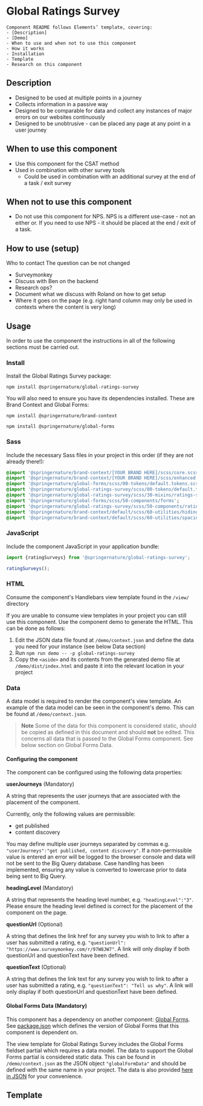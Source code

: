 # Global Ratings Survey

```text
Component README follows Elements’ template, covering:
- [Description]
- [Demo]
- When to use and when not to use this component
- How it works
- Installation
- Template
- Research on this component
```

## Description
- Designed to be used at multiple points in a journey
- Collects information in a passive way
- Designed to be comparable for data and collect any instances of major errors on our websites continuously
- Designed to be unobtrusive - can be placed any page at any point in a user journey
## When to use this component
- Use this component for the CSAT method
- Used in combination with other survey tools
  - Could be used in combination with an additional survey at the end of a task / exit survey
## When not to use this component
- Do not use this component for NPS. NPS  is a different use-case - not an either or. If you need to use NPS - it should be placed at the end / exit of a task.
## How to use (setup)
Who to contact
The question can be not changed
- Surveymonkey
- Discuss with Ben on the backend
- Research ops?
- Document what we discuss with Roland on how to get setup
- Where it goes on the page (e.g. right hand column may only be used in contexts where the content is very long)

## Usage
In order to use the component the instructions in all of the following sections must be carried out.
### Install
Install the Global Ratings Survey package:
```shell
npm install @springernature/global-ratings-survey
```
You will also need to ensure you have its dependencies installed. These are Brand Context and Global Forms:
```shell
npm install @springernature/brand-context
```
```shell
npm install @springernature/global-forms
```

### Sass
Include the necessary Sass files in your project in this order (if they are not already there!):
```sass
@import '@springernature/brand-context/[YOUR BRAND HERE]/scss/core.scss';
@import '@springernature/brand-context/[YOUR BRAND HERE]/scss/enhanced.scss';
@import '@springernature/global-forms/scss/00-tokens/default.tokens.scss';
@import '@springernature/global-ratings-survey/scss/00-tokens/default.tokens.scss';
@import '@springernature/global-ratings-survey/scss/30-mixins/ratings-survey-button';
@import '@springernature/global-forms/scss/50-components/forms';
@import '@springernature/global-ratings-survey/scss/50-components/ratings-survey';
@import '@springernature/brand-context/default/scss/60-utilities/hiding.scss';
@import '@springernature/brand-context/default/scss/60-utilities/spacing.scss';
```

### JavaScript
Include the component JavaScript in your application bundle:
```js
import {ratingSurveys} from '@springernature/global-ratings-survey';

ratingSurveys();
```

### HTML
Consume the component's Handlebars view template found in the `/view/` directory

If you are unable to consume view templates in your project you can still use this component. Use the component demo to generate the HTML. This can be done as follows:

1. Edit the JSON data file found at `/demo/context.json` and define the data you need for your instance (see below Data section) 
2. Run `npm run demo -- -p global-ratings-survey`
3. Copy the `<aside>` and its contents from the generated demo file at `/demo/dist/index.html` and paste it into the relevant location in your project

### Data
A data model is required to render the component's view template. An example of the data model can be seen in the component's demo. This can be found at `/demo/context.json`.

> **Note**
> Some of the data for this component is considered static, should be copied as defined in this document and should **not** be edited. This concerns all data that is passed to the Global Forms component. See below section on Global Forms Data.

#### Configuring the component
The component can be configured using the following data properties:

**userJourneys** (Mandatory)

A string that represents the user journeys that are associated with the placement of the component.

Currently, only the following values are permissible:
- get published
- content discovery

You may define multiple user journeys separated by commas e.g. `"userJourneys":"get published, content discovery"`. If a non-permissible value is entered an error will be logged to the browser console and data will not be sent to the Big Query database. Case handling has been implemented, ensuring any value is converted to lowercase prior to data being sent to Big Query.

**headingLevel** (Mandatory)

A string that represents the heading level number, e.g. `"headingLevel":"3"`. Please ensure the heading level defined is correct for the placement of the component on the page.

**questionUrl** (Optional)

A string that defines the link href for any survey you wish to link to after a user has submitted a rating, e.g. `"questionUrl": "https://www.surveymonkey.com/r/97W8JW7"`. A link will only display if both questionUrl and questionText have been defined.

**questionText** (Optional)

A string that defines the link text for any survey you wish to link to after a user has submitted a rating, e.g. `"questionText": "Tell us why"`. A link will only display if both questionUrl and questionText have been defined.

#### Global Forms Data (Mandatory)

This component has a dependency on another component: [Global Forms](https://github.com/springernature/frontend-toolkits/tree/main/toolkits/global/packages/global-forms). See [package.json](https://github.com/springernature/frontend-toolkits/tree/main/toolkits/global/packages/global-ratings-survey/package.json#L10) which defines the version of Global Forms that this component is dependent on.

The view template for Global Ratings Survey includes the Global Forms fieldset partial which requires a data model. The data to support the Global Forms partial is considered static data. This can be found in `/demo/context.json` as the JSON object `"globalFormData"` and should be defined with the same name in your project. The data is also provided [here in JSON](https://gist.github.com/benjclark/8c77fce1ab83a1c3fd8b9ed21be9f366) for your convenience.

## Template
